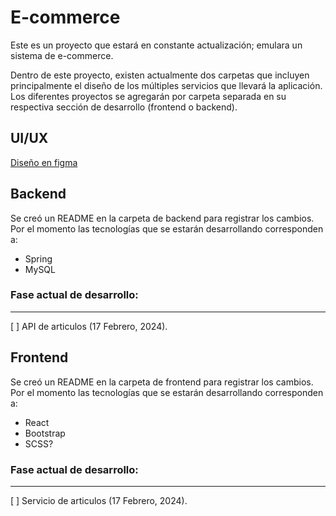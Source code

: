 # E-commerce

Este es un proyecto que estará en constante actualización; emulara un sistema de e-commerce.

Dentro de este proyecto, existen actualmente dos carpetas que incluyen principalmente el diseño de los múltiples servicios que llevará la aplicación. Los diferentes proyectos se agregarán por carpeta separada en su respectiva sección de desarrollo (frontend o backend).

## UI/UX

[Diseño en figma](https://www.figma.com/file/TofDIJpp657AZNQkdfmr0K/E-commerce?type=design&node-id=0%3A1&mode=design&t=WbpN5toBewEaGnYs-1)

## Backend 

Se creó un README en la carpeta de backend para registrar los cambios. Por el momento las tecnologías que se estarán desarrollando corresponden a:

- Spring
- MySQL

### Fase actual de desarrollo:
---
[ ] API de articulos (17 Febrero, 2024).

## Frontend

Se creó un README en la carpeta de frontend para registrar los cambios. Por el momento las tecnologías que se estarán desarrollando corresponden a:

- React
- Bootstrap
- SCSS?

### Fase actual de desarrollo:
---
[ ] Servicio de articulos (17 Febrero, 2024).
